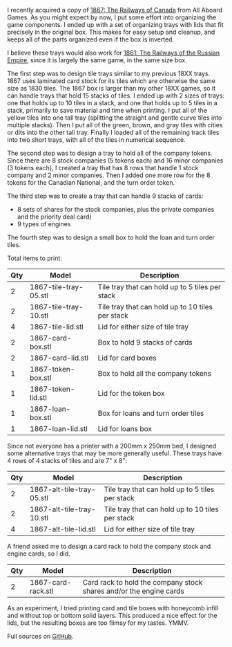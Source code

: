 I recently acquired a copy of [1867: The Railways of Canada](https://www.boardgamegeek.com/boardgame/227143/1867-railways-canada) from All Aboard Games. As you might expect by now, I put some effort into organizing the game components. I ended up with a set of organizing trays with lids that fit precisely in the original box. This makes for easy setup and cleanup, and keeps all of the parts organized even if the box is inverted.

I believe these trays would also work for [1861: The Railways of the Russian Empire](https://www.boardgamegeek.com/boardgame/23817/1861-railways-russian-empire), since it is largely the same game, in the same size box.

The first step was to design tile trays similar to my previous 18XX trays. 1867 uses laminated card stock for its tiles which are otherwise the same size as 1830 tiles. The 1867 box is larger than my other 18XX games, so it can handle trays that hold 15 stacks of tiles. I ended up with 2 sizes of trays: one that holds up to 10 tiles in a stack, and one that holds up to 5 tiles in a stack, primarily to save material and time when printing. I put all of the yellow tiles into one tall tray (splitting the straight and gentle curve tiles into multiple stacks). Then I put all of the green, brown, and gray tiles with cities or dits into the other tall tray. Finally I loaded all of the remaining track tiles into two short trays, with all of the tiles in numerical sequence.

The second step was to design a tray to hold all of the company tokens. Since there are 8 stock companies (5 tokens each) and 16 minor companies (3 tokens each), I created a tray that has 8 rows that handle 1 stock company and 2 minor companies. Then I added one more row for the 8 tokens for the Canadian National, and the turn order token.

The third step was to create a tray that can handle 9 stacks of cards:

* 8 sets of shares for the stock companies, plus the private companies and the priority deal card)
* 9 types of engines

The fourth step was to design a small box to hold the loan and turn order tiles.

Total items to print:

| Qty | Model | Description |
| --- | ----- | ----------- |
| 2 | 1867-tile-tray-05.stl | Tile tray that can hold up to 5 tiles per stack |
| 2 | 1867-tile-tray-10.stl | Tile tray that can hold up to 10 tiles per stack |
| 4 | 1867-tile-lid.stl | Lid for either size of tile tray |
| 2 | 1867-card-box.stl | Box to hold 9 stacks of cards |
| 2 | 1867-card-lid.stl | Lid for card boxes |
| 1 | 1867-token-box.stl | Box to hold all the company tokens |
| 1 | 1867-token-lid.stl | Lid for the token box |
| 1 | 1867-loan-box.stl | Box for loans and turn order tiles |
| 1 | 1867-loan-lid.stl | Lid for loans box |

Since not everyone has a printer with a 200mm x 250mm bed, I designed some alternative trays that may be more generally useful.  These trays have 4 rows of 4 stacks of tiles and are 7" x 8":

| Qty | Model | Description |
| --- | ----- | ----------- |
| 2 | 1867-alt-tile-tray-05.stl | Tile tray that can hold up to 5 tiles per stack |
| 2 | 1867-alt-tile-tray-10.stl | Tile tray that can hold up to 10 tiles per stack |
| 4 | 1867-alt-tile-lid.stl | Lid for either size of tile tray |


A friend asked me to design a card rack to hold the company stock and engine cards, so I did.

| Qty | Model | Description |
| --- | ----- | ----------- |
| 2 | 1867-card-rack.stl | Card rack to hold the company stock shares and/or the engine cards |

As an experiment, I tried printing card and tile boxes with honeycomb infill and without top or bottom solid layers. This produced a nice effect for the lids, but the resulting boxes are too flimsy for my tastes. YMMV.

Full sources on [GitHub](https://github.com/wcraigtrader/game-parts/tree/master/18XX).

